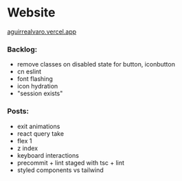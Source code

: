 # Website

[aguirrealvaro.vercel.app](https://aguirrealvaro.vercel.app/)

### Backlog:

- remove classes on disabled state for button, iconbutton
- cn eslint
- font flashing
- icon hydration
- "session exists"

### Posts:

- exit animations
- react query take
- flex 1
- z index
- keyboard interactions
- precommit + lint staged with tsc + lint
- styled components vs tailwind

